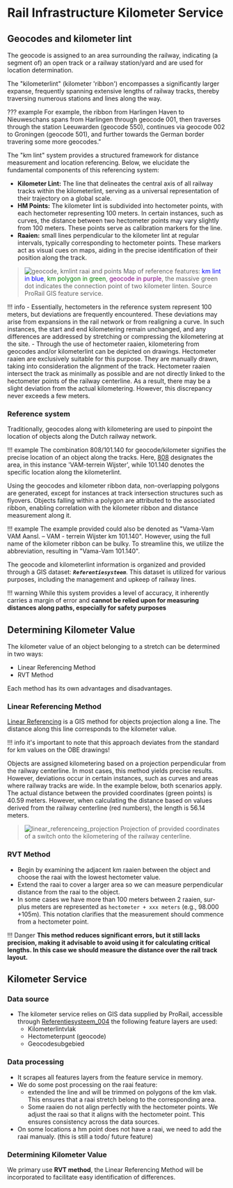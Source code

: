 # Rail Infrastructure Kilometer Service

## Geocodes and kilometer lint
The geocode is assigned to an area surrounding the railway, indicating (a segment of) an open track or a railway station/yard and are used for location determination.

The "kilometerlint" (kilometer 'ribbon') encompasses a significantly larger expanse, frequently spanning extensive lengths of railway tracks, thereby traversing numerous stations and lines along the way.


??? example
    For example, the ribbon from Harlingen Haven to Nieuweschans spans from Harlingen through geocode 001, then traverses through the station Leeuwarden (geocode 550), continues via geocode 002 to Groningen (geocode 501), and further towards the German border travering some more geocodes."


The "km lint" system provides a structured framework for distance measurement and location referencing.
Below, we elucidate the fundamental components of this referencing system:

- **Kilometer Lint:** The line that delineates the central axis of all railway tracks within the kilometerlint, serving as a universal representation of their trajectory on a global scale.
- **HM Points:** The kilometer lint is subdivided into hectometer points, with each hectometer representing 100 meters. In certain instances, such as curves, the distance between two hectometer points may vary slightly from 100 meters. These points serve as calibration markers for the line.
- **Raaien:** small lines perpendicular to the kilometer lint at regular intervals, typically corresponding to hectometer points. These markers act as visual cues on maps, aiding in the precise identification of their position along the track.

> ![geocode, kmlint raai and points](km_lin_raai_geocode.png)
> Map of reference features: <span style="color:blue">km lint in blue</span>, <span style="color:green">km polygon in green</span>, <span style="color:purple">geocode in purple</span>, the massive green dot indicates the connection point of two kilometer linten. Source ProRail GIS feature service.

!!! info
    - Essentially, hectometers in the reference system represent 100 meters, but deviations are frequently encountered. These deviations may arise from expansions in the rail network or from realigning a curve. In such instances, the start and end kilometering remain unchanged, and any differences are addressed by stretching or compressing the kilometering at the site.
    - Through the use of hectometer raaien, kilometering from geocodes and/or kilometerlint can be depicted on drawings. Hectometer raaien are exclusively suitable for this purpose. They are manually drawn, taking into consideration the alignment of the track. Hectometer raaien intersect the track as minimally as possible and are not directly linked to the hectometer points of the railway centerline. As a result, there may be a slight deviation from the actual kilometering. However, this discrepancy never exceeds a few meters.

### Reference system

Traditionally, geocodes along with kilometering are used to pinpoint the location of objects along the Dutch railway network.

!!! example
    The combination 808/101.140 for geocode/kilometer signifies the precise location of an object along the tracks. Here, [808](https://en.wikipedia.org/wiki/Roland_TR-808) designates the area, in this instance 'VAM-terrein Wijster', while 101.140 denotes the specific location along the kilometerlint.

Using the geocodes and kilometer ribbon data, non-overlapping polygons are generated, except for instances at track intersection structures such as flyovers.
Objects falling within a polygon are attributed to the associated ribbon, enabling correlation with the kilometer ribbon and distance measurement along it.

!!! example
    The example provided could also be denoted as "Vama-Vam VAM Aansl. – VAM - terrein Wijster km 101.140". However, using the full name of the kilometer ribbon can be bulky. To streamline this, we utilize the abbreviation, resulting in "Vama-Vam 101.140".

The geocode and kilometerlint information is organized and provided through a GIS dataset: ***```Referentiesysteem```***. This dataset is utilized for various purposes, including the management and upkeep of railway lines.

!!! warning
    While this system provides a level of accuracy, it inherently carries a margin of error and **cannot be relied upon for measuring distances along paths, especially for safety purposes**


## Determining Kilometer Value
The kilometer value of an object belonging to a stretch can be determined in two ways:

- Linear Referencing Method
- RVT Method

Each method has its own advantages and disadvantages.

### Linear Referencing Method
[Linear Referencing](https://en.wikipedia.org/wiki/Linear_referencing) is a GIS method for objects projection along a line. The distance along this line corresponds to the kilometer value.

!!! info
    it's important to note that this approach deviates from the standard for km values on the OBE drawings!

Objects are assigned kilometering based on a projection perpendicular from the railway centerline. In most cases, this method yields precise results.
However, deviations occur in certain instances, such as curves and areas where railway tracks are wide. In the example below, both scenarios apply.
The actual distance between the provided coordinates (green points) is 40.59 meters. However, when calculating the distance based on values derived from the railway centerline (red numbers), the length is 56.14 meters.
>![linear_referenceing_projection](linear_referenceing_projection.png)
> Projection of provided coordinates of a switch onto the kilometering of the railway centerline.


### RVT Method
- Begin by examining the adjacent km raaien between the object and choose the raai with the lowest hectometer value.
- Extend the raai to cover a larger area so we can measure perpendicular distance from the raai to the object.
- In some cases we have more than 100 meters between 2 raaien, sur-plus meters are represented as ```hectometer + xxx meters``` (e.g., 98.000 +105m). This notation clarifies that the measurement should commence from a hectometer point.

!!! Danger
    **This method reduces significant errors, but it still lacks precision, making it advisable to avoid using it for calculating critical lengths. In this case we should measure the distance over the rail track layout.**

## Kilometer Service

### Data source
- The kilometer service relies on GIS data supplied by ProRail, accessible through [Referentiesysteem_004](https://mapservices.prorail.nl/arcgis/rest/services/Referentiesysteem_004/FeatureServer) the following feature layers are used:
    - Kilometerlintvlak
    - Hectometerpunt (geocode)
    - Geocodesubgebied

### Data processing
- It scrapes all features layers from the feature service in memory.
- We do some post processing on the raai feature:
    - extended the line and will be trimmed on polygons of the km vlak. This ensures that a raai stretch belong to the corresponding area.
    - Some raaien do not align perfectly with the hectometer points. We adjust the raai so that it aligns with the hectometer point. This ensures consistency across the data sources.
- On some locations a hm point does not have a raai, we need to add the raai manualy. (this is still a todo/ future feature)

### Determining Kilometer Value
We primary use **RVT method**, the Linear Referencing Method will be incorporated to facilitate easy identification of differences.

